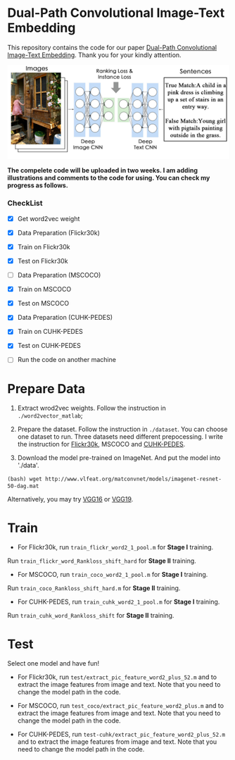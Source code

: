 # Dual-Path Convolutional Image-Text Embedding

This repository contains the code for our paper [Dual-Path Convolutional Image-Text Embedding](https://arxiv.org/abs/1711.05535). Thank you for your kindly attention. 

![](https://github.com/layumi/layumi.github.io/blob/master/images/fulls/ConvVSE.jpg)

**The compelete code will be uploaded in two weeks. I am adding illustrations and comments to the code for using. You can check my progress as follows.**

### CheckList
- [x] Get word2vec weight

- [x] Data Preparation (Flickr30k)
- [x] Train on Flickr30k
- [x] Test on Flickr30k

- [ ] Data Preparation (MSCOCO)
- [x] Train on MSCOCO
- [x] Test on MSCOCO

- [x] Data Preparation (CUHK-PEDES)
- [x] Train on CUHK-PEDES
- [x] Test on CUHK-PEDES

- [ ] Run the code on another machine 

# Prepare Data
1. Extract wrod2vec weights. Follow the instruction in `./word2vector_matlab`;

2. Prepare the dataset. Follow the instruction in `./dataset`. You can choose one dataset to run.
Three datasets need different prepocessing. I write the instruction for [Flickr30k](https://github.com/layumi/Image-Text-Embedding/tree/master/dataset/Flickr30k-prepare), MSCOCO and [CUHK-PEDES](https://github.com/layumi/Image-Text-Embedding/tree/master/dataset/CUHK-PEDES-prepare).

3. Download the model pre-trained on ImageNet. And put the model into './data'.
```
(bash) wget http://www.vlfeat.org/matconvnet/models/imagenet-resnet-50-dag.mat
```
Alternatively, you may try [VGG16](http://www.vlfeat.org/matconvnet/models/imagenet-vgg-verydeep-16.mat) or [VGG19](http://www.vlfeat.org/matconvnet/models/imagenet-vgg-verydeep-19.mat). 

# Train
* For Flickr30k, run `train_flickr_word2_1_pool.m` for **Stage I** training.

Run `train_flickr_word_Rankloss_shift_hard` for **Stage II** training.

* For MSCOCO, run `train_coco_word2_1_pool.m` for **Stage I** training.

Run `train_coco_Rankloss_shift_hard.m` for **Stage II** training.

* For CUHK-PEDES, run `train_cuhk_word2_1_pool.m` for **Stage I** training.

Run `train_cuhk_word_Rankloss_shift` for **Stage II** training.

# Test
Select one model and have fun!

* For Flickr30k, run `test/extract_pic_feature_word2_plus_52.m` and to extract the image features from image and text. Note that you need to change the model path in the code. 

* For MSCOCO, run `test_coco/extract_pic_feature_word2_plus.m` and to extract the image features from image and text. Note that you need to change the model path in the code. 

* For CUHK-PEDES, run `test-cuhk/extract_pic_feature_word2_plus_52.m` and to extract the image features from image and text. Note that you need to change the model path in the code. 
